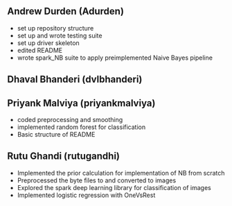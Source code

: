 ## Andrew Durden (Adurden)
 * set up repository structure
 * set up and wrote testing suite
 * set up driver skeleton
 * edited README
 * wrote spark_NB suite to apply preimplemented Naive Bayes pipeline

## Dhaval Bhanderi (dvlbhanderi)

## Priyank Malviya (priyankmalviya)
 * coded preprocessing and smoothing
 * implemented random forest for classification
 * Basic structure of README
 
## Rutu Ghandi (rutugandhi)
 * Implemented the prior calculation for implementation of NB from scratch
 * Preprocessed the byte files to and converted to images
 * Explored the spark deep learning library for classification of images
 * Implemented logistic regression with OneVsRest 
